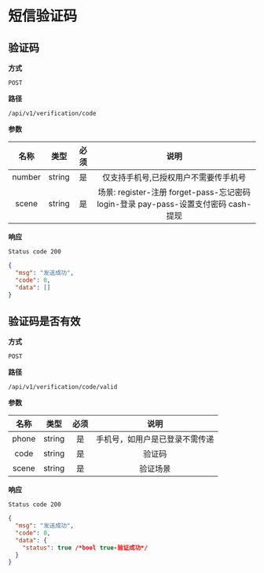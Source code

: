 # 短信验证码

## 验证码

**方式**

`POST`

**路径**

`/api/v1/verification/code`

**参数**

|  名称  |  类型  | 必须 |                                   说明                                    |
| :----: | :----: | :--: | :-----------------------------------------------------------------------: |
| number | string |  是  |                   仅支持手机号,已授权用户不需要传手机号                   |
| scene  | string |  是  | 场景: register-注册 forget-pass-忘记密码 login-登录 pay-pass-设置支付密码 cash-提现 |

**响应**

`Status code 200`

```json
{
  "msg": "发送成功",
  "code": 0,
  "data": []
}
```

## 验证码是否有效

**方式**

`POST`

**路径**

`/api/v1/verification/code/valid`

**参数**

| 名称  |  类型  | 必须 |              说明              |
| :---: | :----: | :--: | :----------------------------: |
| phone | string |  是  | 手机号，如用户是已登录不需传递 |
| code  | string |  是  |             验证码             |
| scene  | string |  是  |             验证场景             |

**响应**

`Status code 200`

```json
{
  "msg": "发送成功",
  "code": 0,
  "data": {
    "status": true /*bool true-验证成功*/
  }
}
```
